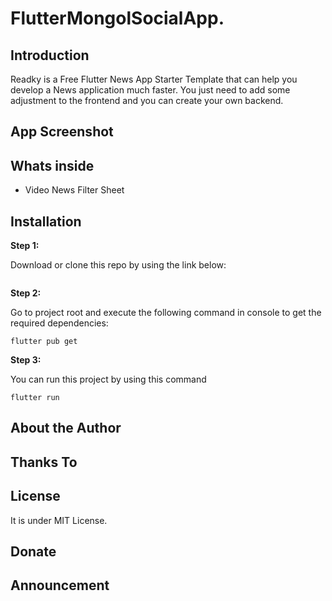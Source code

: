 # FlutterMongolSocialApp.

## Introduction

Readky is a Free Flutter News App Starter Template that can help you develop a News application much faster. You just need to add some adjustment to the frontend and you can create your own backend.

## App Screenshot



## Whats inside


- Video News Filter Sheet

## Installation

**Step 1:**

Download or clone this repo by using the link below:

```

```

**Step 2:**

Go to project root and execute the following command in console to get the required dependencies: 

```
flutter pub get 
```

**Step 3:**

You can run this project by using this command

```
flutter run
```


## About the Author



## Thanks To


## License
It is under MIT License.

## Donate

## Announcement


